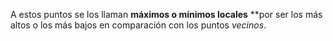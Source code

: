 A estos puntos se los llaman **máximos o mínimos locales** **por ser los más altos o los más bajos en comparación con los puntos _vecinos_. 
